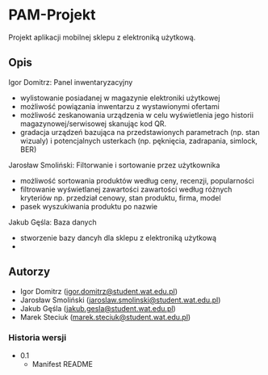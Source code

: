 # PAM-Projekt
Projekt aplikacji mobilnej sklepu z elektroniką użytkową.
## Opis



Igor Domitrz: Panel inwentaryzacyjny 

* wylistowanie posiadanej w magazynie elektroniki użytkowej
* możliwość powiązania inwentarzu z wystawionymi ofertami
* możliwość zeskanowania urządzenia w celu wyświetlenia jego historii magazynowej/serwisowej skanując kod QR.
* gradacja urządzeń bazująca na przedstawionych parametrach (np. stan wizualy) i potencjalnych usterkach (np. pęknięcia, zadrapania, simlock, BER)

Jarosław Smoliński: Filtorwanie i sortowanie przez użytkownika

* możliwość sortowania produktów według ceny, recenzji, popularności
* filtrowanie wyświetlanej zawartości zawartości według różnych kryteriów np. przedział cenowy, stan produktu, firma, model
* pasek wyszukiwania produktu po nazwie


Jakub Gęśla: Baza danych

* stworzenie bazy dancyh dla sklepu z elektroniką użytkową
* 



## Autorzy
* Igor Domitrz (igor.domitrz@student.wat.edu.pl)
* Jarosław Smoliński (jaroslaw.smolinski@student.wat.edu.pl)
* Jakub Gęśla (jakub.gesla@student.wat.edu.pl)
* Marek Steciuk (marek.steciuk@student.wat.edu.pl)
### Historia wersji
* 0.1
    * Manifest README
